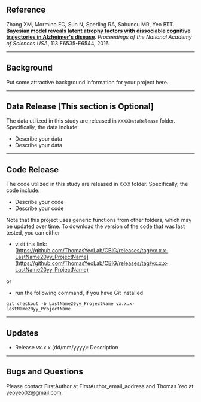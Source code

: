 ## Reference

Zhang XM, Mormino EC, Sun N, Sperling RA, Sabuncu MR, Yeo BTT. [**Bayesian model reveals latent atrophy factors with dissociable cognitive trajectories in Alzheimer's disease**](http://dx.doi.org/10.1073/pnas.1611073113). *Proceedings of the National Academy of Sciences USA*, 113:E6535-E6544, 2016.

----
## Background

Put some attractive background information for your project here.

----

## Data Release [This section is Optional]
The data utilized in this study are released in `XXXXDataRelease` folder. Specifically, the data include:
- Describe your data
- Describe your data

----

## Code Release
The code utilized in this study are released in `XXXX` folder. Specifically, the code include:
- Describe your code
- Describe your code

Note that this project uses generic functions from other folders, which may be updated over time. To download the version of the code that was last tested, you can either

- visit this link:
[https://github.com/ThomasYeoLab/CBIG/releases/tag/vx.x.x-LastName20yy_ProjectName](https://github.com/ThomasYeoLab/CBIG/releases/tag/vx.x.x-LastName20yy_ProjectName)

or

- run the following command, if you have Git installed
 
```
git checkout -b LastName20yy_ProjectName vx.x.x-LastName20yy_ProjectName
```

----

## Updates
- Release vx.x.x (dd/mm/yyyy): Description

----

## Bugs and Questions

Please contact FirstAuthor at FirstAuthor_email_address and Thomas Yeo at yeoyeo02@gmail.com.

